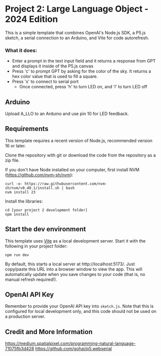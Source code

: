 # Project 2: Large Language Object - 2024 Edition

This is a simple template that combines OpenAI's Node.js SDK, a P5.js sketch, a serial connection to an Arduino, and Vite for code autorefresh.

### What it does:

- Enter a prompt in the text input field and it returns a response from GPT and displays it inside of the P5.js canvas
- Press 'c' to prompt GPT by asking for the color of the sky. It returns a hex color value that is used to fill a square.
- Press 's' to connect to serial port
    - Once connected, press 'h' to turn LED on, and 'l' to turn LED off 

## Arduino

Upload A_LLO to an Arduino and use pin 10 for LED feedback.

## Requirements

This template requires a recent version of Node.js, recommended version 16 or later.

Clone the repository with git or download the code from the repository as a zip file.

If you don't have Node installed on your computer, first install NVM (https://github.com/nvm-sh/nvm):

    curl -o- https://raw.githubusercontent.com/nvm-sh/nvm/v0.40.1/install.sh | bash
    nvm install 23

Install the libraries:
    
    cd [your project 2 development folder]
    npm install

## Start the dev environment

This template uses [Vite](https://vitejs.dev/) as a local development server. Start it with the following in your project folder:

    npm run dev

By default, this starts a local server at http://localhost:5173/. Just copy/paste this URL into
a browser window to view the app. This will automatically update when you save changes to your code (that is, no manual refresh required!).

## OpenAI API Key

Remember to provide your OpenAI API key into `sketch.js`. Note that this is configured
for local development only, and this code should not be used on a production server.

## Credit and More Information

https://medium.spatialpixel.com/programming-natural-language-71075fb3d428
https://github.com/gohai/p5.webserial

